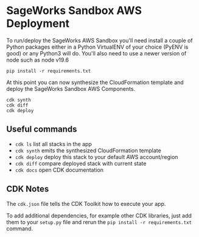 # SageWorks Sandbox AWS Deployment

To run/deploy the SageWorks AWS Sandbox you'll need install a couple of Python packages
either in a Python VirtualENV of your choice (PyENV is good) or any Python3 will do. You'll also need to use a newer version of node such as node v19.6

```
pip install -r requirements.txt
```

At this point you can now synthesize the CloudFormation template and deploy the SageWorks Sandbox AWS Components.

```
cdk synth
cdk diff
cdk deploy
```

## Useful commands

 * `cdk ls`          list all stacks in the app
 * `cdk synth`       emits the synthesized CloudFormation template
 * `cdk deploy`      deploy this stack to your default AWS account/region
 * `cdk diff`        compare deployed stack with current state
 * `cdk docs`        open CDK documentation

## CDK Notes
The `cdk.json` file tells the CDK Toolkit how to execute your app.

To add additional dependencies, for example other CDK libraries, just add
them to your `setup.py` file and rerun the `pip install -r requirements.txt`
command.

